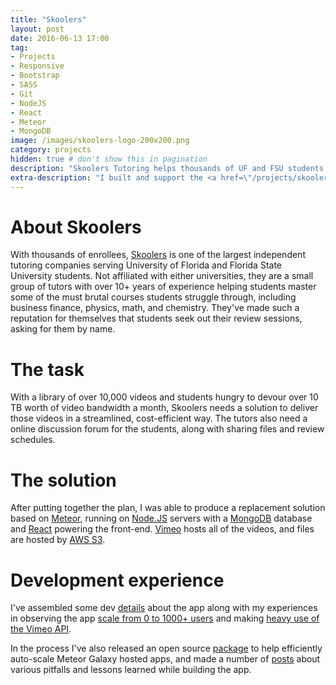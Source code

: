 ```yaml
---
title: "Skoolers"
layout: post
date: 2016-06-13 17:00
tag:
- Projects
- Responsive
- Bootstrap
- SASS
- Git
- NodeJS
- React
- Meteor
- MongoDB
image: /images/skoolers-logo-200x200.png
category: projects
hidden: true # don't show this in pagination
description: "Skoolers Tutoring helps thousands of UF and FSU students dominate their courses with focused online video reviews, study materials, and practice questions"
extra-description: "I built and support the <a href=\"/projects/skoolers\">Skoolers</a> online platform."
---
```

# About Skoolers

With thousands of enrollees, [Skoolers](https://www.skoolerstutoring.com) is one of the largest independent tutoring companies serving University of Florida and Florida State University students. Not affiliated with either universities, they are a small group of tutors with over 10+ years of experience helping students master some of the must brutal courses students struggle through, including business finance, physics, math, and chemistry. They've made such a reputation for themselves that students seek out their review sessions, asking for them by name.

# The task

With a library of over 10,000 videos and students hungry to devour over 10 TB worth of video bandwidth a month, Skoolers needs a solution to deliver those videos in a streamlined, cost-efficient way. The tutors also need a online discussion forum for the students, along with sharing files and review schedules.

# The solution

After putting together the plan, I was able to produce a replacement solution based on [Meteor](https://www.meteor.com/), running on [Node.JS](https://nodejs.org/en/) servers with a [MongoDB](https://www.mongodb.com/) database and [React](https://facebook.github.io/react/) powering the front-end. [Vimeo](https://vimeo.com/) hosts all of the videos, and files are hosted by [AWS S3](https://aws.amazon.com/s3/).

# Development experience

I've assembled some dev [details](/blog/skoolers-app-details) about the app along with my experiences in observing the app [scale from 0 to 1000+ users](/blog/scaling-with-meteor) and making [heavy use of the Vimeo API](/blog/writing-the-book-on-vimeo-api-rate-limiting).

In the process I've also released an open source [package](/blog/meteor-galaxy-autoscale) to help efficiently auto-scale Meteor Galaxy hosted apps, and made a number of [posts](/tags#skoolers) about various pitfalls and lessons learned while building the app.
